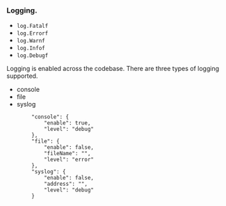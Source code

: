 ### Logging.

- `log.Fatalf`
- `log.Errorf`
- `log.Warnf`
- `log.Infof`
- `log.Debugf`

Logging is enabled across the codebase. There are three types of logging supported.

- console
- file
- syslog

```
		"console": {
			"enable": true,
			"level": "debug"
		},
		"file": {
			"enable": false,
			"fileName": "",
			"level": "error"
		},
		"syslog": {
			"enable": false,
			"address": "",
			"level": "debug"
		}
```
